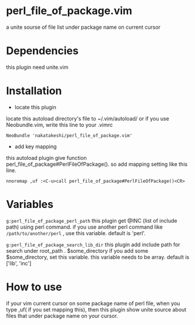 **perl_file_of_package.vim**
========================

a unite sourse of file list under package name on current cursor

Dependencies
============

this plugin need unite.vim

Installation
============

* locate this plugin

locate this autoload directory's file  to ~/.vim/autoload/
or if you use Neobundle.vim, write this line to your .vimrc
```vim
NeoBundle 'nakatakeshi/perl_file_of_package.vim'
```
* add key mapping

this autoload plugin give function perl_file_of_package#PerlFileOfPackage().
so add mapping setting like this line.
```vim
nnoremap ,uf :<C-u>call perl_file_of_package#PerlFileOfPackage()<CR>
```

Variables
============

`g:perl_file_of_package_perl_path`
this plugin get @INC (list of include path) using perl command.
if you use another perl command like `/path/to/another/perl` ,  use this variable.
default is 'perl'.

`g:perl_file_of_package_search_lib_dir`
this plugin add include path for search  under root_path . $some_directory
if you add some $some_directory, set this variable.
this variable needs to be array.
default is ['lib', 'inc']

How to use
============

if your vim current cursor on some package name of perl file,
when you type ,uf( if you set mapping this), then this plugin show unite source about files that under package name on your cursor.

